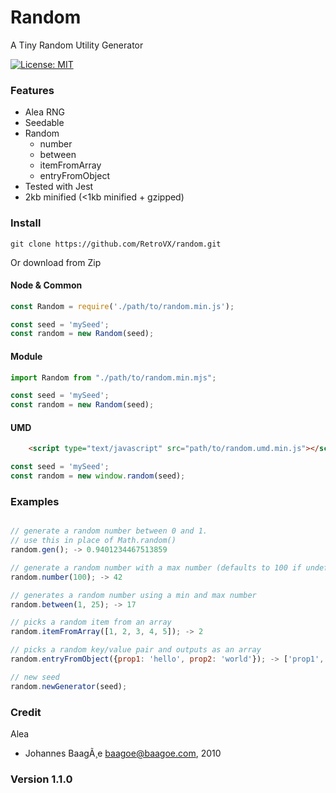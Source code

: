 # Random

A Tiny Random Utility Generator

[![License: MIT](https://img.shields.io/badge/License-MIT-green.svg)](https://opensource.org/licenses/MIT)

### Features

* Alea RNG
* Seedable
* Random
    * number
    * between
    * itemFromArray
    * entryFromObject
* Tested with Jest
* 2kb minified (<1kb minified + gzipped)

### Install

```
git clone https://github.com/RetroVX/random.git
```
Or download from Zip

#### Node & Common
```javascript
const Random = require('./path/to/random.min.js');

const seed = 'mySeed';
const random = new Random(seed);
```

#### Module
```javascript
import Random from "./path/to/random.min.mjs";

const seed = 'mySeed';
const random = new Random(seed);
```

#### UMD
```html
    <script type="text/javascript" src="path/to/random.umd.min.js"></script>
```
```javascript
const seed = 'mySeed';
const random = new window.random(seed);

```

### Examples

```javascript

// generate a random number between 0 and 1.
// use this in place of Math.random()
random.gen(); -> 0.9401234467513859

// generate a random number with a max number (defaults to 100 if undefined)
random.number(100); -> 42

// generates a random number using a min and max number
random.between(1, 25); -> 17

// picks a random item from an array
random.itemFromArray([1, 2, 3, 4, 5]); -> 2

// picks a random key/value pair and outputs as an array
random.entryFromObject({prop1: 'hello', prop2: 'world'}); -> ['prop1', 'hello']

// new seed
random.newGenerator(seed);

```

### Credit
Alea
 * Johannes BaagÃ¸e <baagoe@baagoe.com>, 2010

### Version 1.1.0
